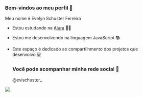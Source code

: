 ### Bem-vindos ao meu perfil 🌻

Meu nome é Evelyn Schuster Ferreira

- Estou estudando na [Alura](https://www.alura.com.br) 👩‍🎓
- Estou me desenvolvendo na linguagem JavaScript 📚
- Este espaço é dedicado ao compartilhmento dos projetos que desenvolvo 💻

  ### Você pode acompanhar minha rede social 📱

  @evischuster_

![](https://tenor.com/search/vanellope+von+schweetz-gifs)

  
